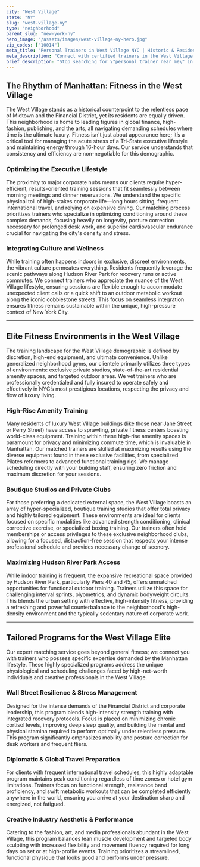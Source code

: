 ```yaml
---
city: "West Village"
state: "NY"
slug: "west-village-ny"
type: "neighborhood"
parent_slug: "new-york-ny"
hero_image: "/assets/images/west-village-ny-hero.jpg"
zip_codes: ["10014"]
meta_title: "Personal Trainers in West Village NYC | Historic & Residential Wellness"
meta_description: "Connect with certified trainers in the West Village. Experts in historic residential gyms, low-impact routines, and bespoke home fitness solutions."
brief_description: "Stop searching for \"personal trainer near me\" in the West Village. We meticulously match discerning NYC professionals with elite certified fitness experts specializing in the high-stakes demands of Manhattan life. Achieve peak physical condition, manage chronic stress, and optimize your limited time. Whether you train in your luxury amenity gym or a private studio off Bleecker Street, start your tailored fitness transformation today. Schedule your free consultation now."
---
```

## The Rhythm of Manhattan: Fitness in the West Village

The West Village stands as a historical counterpoint to the relentless pace of Midtown and the Financial District, yet its residents are equally driven. This neighborhood is home to leading figures in global finance, high-fashion, publishing, and the arts, all navigating demanding schedules where time is the ultimate luxury. Fitness isn't just about appearance here; it’s a critical tool for managing the acute stress of a Tri-State executive lifestyle and maintaining energy through 16-hour days. Our service understands that consistency and efficiency are non-negotiable for this demographic.

### Optimizing the Executive Lifestyle

The proximity to major corporate hubs means our clients require hyper-efficient, results-oriented training sessions that fit seamlessly between morning meetings and dinner reservations. We understand the specific physical toll of high-stakes corporate life—long hours sitting, frequent international travel, and relying on expensive dining. Our matching process prioritizes trainers who specialize in optimizing conditioning around these complex demands, focusing heavily on longevity, posture correction necessary for prolonged desk work, and superior cardiovascular endurance crucial for navigating the city's density and stress.

### Integrating Culture and Wellness

While training often happens indoors in exclusive, discreet environments, the vibrant culture permeates everything. Residents frequently leverage the scenic pathways along Hudson River Park for recovery runs or active commutes. We connect trainers who appreciate the nuance of the West Village lifestyle, ensuring sessions are flexible enough to accommodate unexpected client calls or a quick shift to an outdoor metabolic workout along the iconic cobblestone streets. This focus on seamless integration ensures fitness remains sustainable within the unique, high-pressure context of New York City.

---

## Elite Fitness Environments in the West Village

The training landscape for the West Village demographic is defined by discretion, high-end equipment, and ultimate convenience. Unlike generalized neighborhood gyms, our clientele primarily utilizes three types of environments: exclusive private studios, state-of-the-art residential amenity spaces, and targeted outdoor areas. We vet trainers who are professionally credentialed and fully insured to operate safely and effectively in NYC’s most prestigious locations, respecting the privacy and flow of luxury living.

### High-Rise Amenity Training

Many residents of luxury West Village buildings (like those near Jane Street or Perry Street) have access to sprawling, private fitness centers boasting world-class equipment. Training within these high-rise amenity spaces is paramount for privacy and minimizing commute time, which is invaluable in Manhattan. Our matched trainers are skilled at maximizing results using the diverse equipment found in these exclusive facilities, from specialized Pilates reformers to advanced functional training rigs. We manage scheduling directly with your building staff, ensuring zero friction and maximum discretion for your sessions.

### Boutique Studios and Private Clubs

For those preferring a dedicated external space, the West Village boasts an array of hyper-specialized, boutique training studios that offer total privacy and highly tailored equipment. These environments are ideal for clients focused on specific modalities like advanced strength conditioning, clinical corrective exercise, or specialized boxing training. Our trainers often hold memberships or access privileges to these exclusive neighborhood clubs, allowing for a focused, distraction-free session that respects your intense professional schedule and provides necessary change of scenery.

### Maximizing Hudson River Park Access

While indoor training is frequent, the expansive recreational space provided by Hudson River Park, particularly Piers 40 and 45, offers unmatched opportunities for functional outdoor training. Trainers utilize this space for challenging interval sprints, plyometrics, and dynamic bodyweight circuits. This blends the urban setting with effective, high-intensity fitness, providing a refreshing and powerful counterbalance to the neighborhood's high-density environment and the typically sedentary nature of corporate work.

---

## Tailored Programs for the West Village Elite

Our expert matching service goes beyond general fitness; we connect you with trainers who possess specific expertise demanded by the Manhattan lifestyle. These highly specialized programs address the unique physiological and scheduling challenges faced by high-net-worth individuals and creative professionals in the West Village.

### Wall Street Resilience & Stress Management

Designed for the intense demands of the Financial District and corporate leadership, this program blends high-intensity strength training with integrated recovery protocols. Focus is placed on minimizing chronic cortisol levels, improving deep sleep quality, and building the mental and physical stamina required to perform optimally under relentless pressure. This program significantly emphasizes mobility and posture correction for desk workers and frequent fliers.

### Diplomatic & Global Travel Preparation

For clients with frequent international travel schedules, this highly adaptable program maintains peak conditioning regardless of time zones or hotel gym limitations. Trainers focus on functional strength, resistance band proficiency, and swift metabolic workouts that can be completed efficiently anywhere in the world, ensuring you arrive at your destination sharp and energized, not fatigued.

### Creative Industry Aesthetic & Performance

Catering to the fashion, art, and media professionals abundant in the West Village, this program balances lean muscle development and targeted body sculpting with increased flexibility and movement fluency required for long days on set or at high-profile events. Training prioritizes a streamlined, functional physique that looks good and performs under pressure.